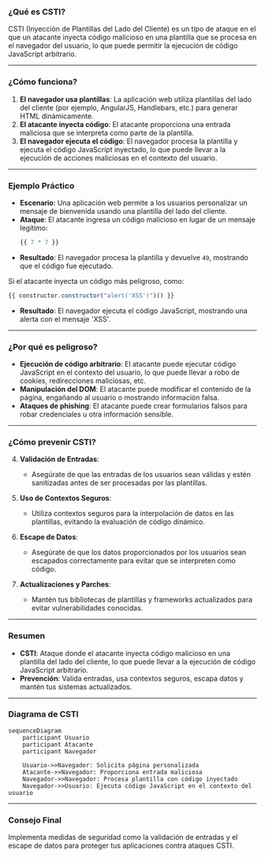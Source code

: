 
### **¿Qué es CSTI?**

CSTI (Inyección de Plantillas del Lado del Cliente) es un tipo de ataque en el que un atacante inyecta código malicioso en una plantilla que se procesa en el navegador del usuario, lo que puede permitir la ejecución de código JavaScript arbitrario.

---

### **¿Cómo funciona?**

1. **El navegador usa plantillas**: La aplicación web utiliza plantillas del lado del cliente (por ejemplo, AngularJS, Handlebars, etc.) para generar HTML dinámicamente.
2. **El atacante inyecta código**: El atacante proporciona una entrada maliciosa que se interpreta como parte de la plantilla.
3. **El navegador ejecuta el código**: El navegador procesa la plantilla y ejecuta el código JavaScript inyectado, lo que puede llevar a la ejecución de acciones maliciosas en el contexto del usuario.

---

### **Ejemplo Práctico**

- **Escenario**: Una aplicación web permite a los usuarios personalizar un mensaje de bienvenida usando una plantilla del lado del cliente.
- **Ataque**: El atacante ingresa un código malicioso en lugar de un mensaje legítimo:
  ```javascript
  {{ 7 * 7 }}
  ```
- **Resultado**: El navegador procesa la plantilla y devuelve `49`, mostrando que el código fue ejecutado.

Si el atacante inyecta un código más peligroso, como:
  ```javascript
  {{ constructor.constructor("alert('XSS')")() }}
  ```
- **Resultado**: El navegador ejecuta el código JavaScript, mostrando una alerta con el mensaje 'XSS'.

---

### **¿Por qué es peligroso?**

- **Ejecución de código arbitrario**: El atacante puede ejecutar código JavaScript en el contexto del usuario, lo que puede llevar a robo de cookies, redirecciones maliciosas, etc.
- **Manipulación del DOM**: El atacante puede modificar el contenido de la página, engañando al usuario o mostrando información falsa.
- **Ataques de phishing**: El atacante puede crear formularios falsos para robar credenciales u otra información sensible.

---

### **¿Cómo prevenir CSTI?**

4. **Validación de Entradas**:
   - Asegúrate de que las entradas de los usuarios sean válidas y estén sanitizadas antes de ser procesadas por las plantillas.

5. **Uso de Contextos Seguros**:
   - Utiliza contextos seguros para la interpolación de datos en las plantillas, evitando la evaluación de código dinámico.

6. **Escape de Datos**:
   - Asegúrate de que los datos proporcionados por los usuarios sean escapados correctamente para evitar que se interpreten como código.

7. **Actualizaciones y Parches**:
   - Mantén tus bibliotecas de plantillas y frameworks actualizados para evitar vulnerabilidades conocidas.

---

### **Resumen**

- **CSTI**: Ataque donde el atacante inyecta código malicioso en una plantilla del lado del cliente, lo que puede llevar a la ejecución de código JavaScript arbitrario.
- **Prevención**: Valida entradas, usa contextos seguros, escapa datos y mantén tus sistemas actualizados.

---

### **Diagrama de CSTI**

```mermaid
sequenceDiagram
    participant Usuario
    participant Atacante
    participant Navegador

    Usuario->>Navegador: Solicita página personalizada
    Atacante->>Navegador: Proporciona entrada maliciosa
    Navegador->>Navegador: Procesa plantilla con código inyectado
    Navegador->>Usuario: Ejecuta código JavaScript en el contexto del usuario
```

---

### **Consejo Final**

Implementa medidas de seguridad como la validación de entradas y el escape de datos para proteger tus aplicaciones contra ataques CSTI.

